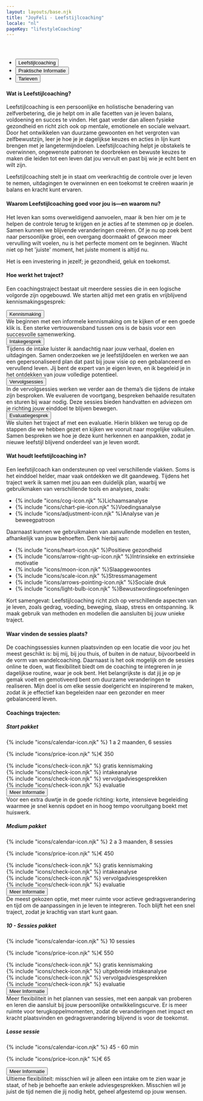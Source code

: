 ```yaml
---
layout: layouts/base.njk
title: "JoyFeli - Leefstijlcoaching"
locale: "nl"
pageKey: "lifestyleCoaching"
---
```


<!-- Hero Section -->
<header class="hero hero-pages d-flex align-items-center justify-content-center text-center" style="background: url('/img/lifestylecoaching.jpg') no-repeat center center/cover;">
</header>

<!-- Tabs Section -->
<section class="py-5 bg-light">
  <div class="container">
    <div class="custom-tabs">
      <!-- Tab Navigation -->
      <ul 
        class="nav nav-tabs border-0 flex-row flex-nowrap overflow-auto justify-content-center mb-4" 
        style="white-space: nowrap;" 
        id="leefstijlcoachingTabs" 
        role="tablist"
      >
        <li class="nav-item">
          <button 
            class="nav-link active px-4" 
            id="tab-lifestyle" 
            data-bs-toggle="tab" 
            data-bs-target="#lifestyle" 
            type="button" 
            role="tab" 
            aria-controls="lifestyle" 
            aria-selected="true"
          >
            Leefstijlcoaching
          </button>
        </li>
        <li class="nav-item">
          <button 
            class="nav-link px-4" 
            id="tab-info" 
            data-bs-toggle="tab" 
            data-bs-target="#info" 
            type="button" 
            role="tab" 
            aria-controls="info" 
            aria-selected="false"
          >
            Praktische Informatie
          </button>
        </li>
        <li class="nav-item">
          <button 
            class="nav-link px-4" 
            id="tab-pricing" 
            data-bs-toggle="tab" 
            data-bs-target="#pricing" 
            type="button" 
            role="tab" 
            aria-controls="pricing" 
            aria-selected="false"
          >
            Tarieven
          </button>
        </li>
      </ul>
      <div class="tab-line d-none d-lg-block"></div>
    </div>
    <!-- Lifestyle Coaching Tab -->
    <div class="tab-content pt-3" id="leefstijlcoachingTabsContent">
        <div class="tab-pane fade show active" id="lifestyle" role="tabpanel" aria-labelledby="tab-lifestyle">
            <h4>Wat is Leefstijlcoaching?</h4>
            <p>
              Leefstijlcoaching is een persoonlijke en holistische benadering van zelfverbetering, die je helpt om in alle facetten van je leven balans, voldoening en succes te vinden. Het gaat verder dan alleen fysieke gezondheid en richt zich ook op mentale, emotionele en sociale welvaart. Door het ontwikkelen van duurzame gewoonten en het vergroten van zelfbewustzijn, leer je hoe je je dagelijkse keuzes en acties in lijn kunt brengen met je langetermijndoelen. Leefstijlcoaching helpt je obstakels te overwinnen, ongewenste patronen te doorbreken en bewuste keuzes te maken die leiden tot een leven dat jou vervult en past bij wie je echt bent en wilt zijn.   
            </p>
            <div class="mx-2 p-3 shadow rounded-4 custom-bg">
              Leefstijlcoaching stelt je in staat om veerkrachtig de controle over je leven te nemen, uitdagingen te overwinnen en    een toekomst te creëren waarin je balans en kracht kunt ervaren.
           </div>
            <h4 class="mt-4">Waarom Leefstijlcoaching goed voor jou is—en waarom nu?</h4>
            <p>
              Het leven kan soms overweldigend aanvoelen, maar ik ben hier om je te helpen de controle terug te krijgen en je acties af te stemmen op je doelen. Samen kunnen we blijvende veranderingen creëren. Of je nu op zoek bent naar persoonlijke groei, een overgang doormaakt of gewoon meer vervulling wilt voelen, nu is het perfecte moment om te beginnen. Wacht niet op het 'juiste' moment, het juiste moment is altijd nu. 
            </p>
            <div class="mx-2 p-3 shadow rounded-4 custom-bg">
              Het is een investering in jezelf; je gezondheid, geluk en toekomst.
            </div>
        </div>
    </div>
    <!-- Practical Information Tab-->
    <div class="tab-content pt-3" id="infoTabsContent">
        <div class="tab-pane fade" id="info" role="tabpanel" aria-labelledby="tab-info">
            <div class="container mt-4">
              <h4 class="fs-4">Hoe werkt het traject?</h4>
              <p>Een coachingstraject bestaat uit meerdere sessies die in een logische volgorde zijn opgebouwd. We starten altijd met een gratis en vrijblijvend kennismakingsgesprek:</p>
              <div class="row g-4">
                <div class="col-md-6 col-lg-6">
                  <div class="card h-100">
                    <div class="card-body custom-color p-4 p-lg-5">
                      <button
                        class="btn toggle-btn w-100 d-flex justify-content-between align-items-center"
                        data-bs-toggle="collapse"
                        data-bs-target="#introduction"
                      >
                        <span class="card-title fs-4">Kennismaking</span>
                        <span class="toggle-icon"></span>
                      </button>
                      <div class="collapse collapse-text" id="introduction">
                        <div class="mt-2">
                          We beginnen met een informele kennismaking om te kijken of er een goede klik is. Een sterke vertrouwensband tussen ons is de basis voor een succesvolle samenwerking.
                        </div>
                      </div>
                    </div>
                  </div>
                </div>
                <div class="col-md-6 col-lg-6">
                  <div class="card h-100">
                    <div class="card-body custom-color p-4 p-lg-5">
                      <button
                        class="btn toggle-btn w-100 d-flex justify-content-between align-items-center"
                        data-bs-toggle="collapse"
                        data-bs-target="#intake"
                      >
                        <span class="card-title fs-4">Intakegesprek</span>
                        <span class="toggle-icon"></span>
                      </button>
                      <div class="collapse collapse-text" id="intake">
                        <div class="mt-2">
                          Tijdens de intake luister ik aandachtig naar jouw verhaal, doelen en uitdagingen. Samen onderzoeken we je leefstijldoelen en werken we aan een gepersonaliseerd plan dat past bij jouw visie op een gebalanceerd en vervullend leven. Jij bent de expert van je eigen leven, en ik begeleid je in het ontdekken van jouw volledige potentieel.
                        </div>
                      </div>
                    </div>
                  </div>
                </div>
                <div class="col-md-6 col-lg-6">
                  <div class="card h-100">
                    <div class="card-body custom-color p-4 p-lg-5">
                      <button
                        class="btn toggle-btn w-100 d-flex justify-content-between align-items-center"
                        data-bs-toggle="collapse"
                        data-bs-target="#followUp"
                      >
                        <span class="card-title fs-4">Vervolgsessies</span>
                        <span class="toggle-icon"></span>
                      </button>
                      <div class="collapse collapse-text" id="followUp">
                        <div class="mt-2">
                          In de vervolgsessies werken we verder aan de thema’s die tijdens de intake zijn besproken. We evalueren de voortgang, bespreken behaalde resultaten en sturen bij waar nodig. Deze sessies bieden handvatten en adviezen om je richting jouw einddoel te blijven bewegen.
                        </div>
                      </div>
                    </div>
                  </div>
                </div>
                <div class="col-md-6 col-lg-6">
                  <div class="card h-100">
                    <div class="card-body custom-color p-4 p-lg-5">
                      <button
                        class="btn toggle-btn w-100 d-flex justify-content-between align-items-center"
                        data-bs-toggle="collapse"
                        data-bs-target="#evaluation"
                      >
                        <span class="card-title fs-4">Evaluatiegesprek</span>
                        <span class="toggle-icon"></span>
                      </button>
                      <div class="collapse collapse-text" id="evaluation">
                        <div class="mt-2">
                          We sluiten het traject af met een evaluatie. Hierin blikken we terug op de stappen die we hebben gezet en kijken we vooruit naar mogelijke valkuilen. Samen bespreken we hoe je deze kunt herkennen en aanpakken, zodat je nieuwe leefstijl blijvend onderdeel van je leven wordt.
                        </div>
                      </div>
                    </div>
                  </div>
                </div>
              </div>
              <h4 class="mt-4 fs-4">Wat houdt leefstijlcoaching in?</h4>
              <p>Een leefstijlcoach kan ondersteunen op veel verschillende vlakken. Soms is het einddoel helder, maar vaak ontdekken we dit gaandeweg. Tijdens het traject werk ik samen met jou aan een duidelijk plan, waarbij we gebruikmaken van verschillende tools en analyses, zoals:</p>
              <ul>
                  <li>{% include "icons/cog-icon.njk" %}<span class="px-lg-3">Lichaamsanalyse</span></li>
                  <li>{% include "icons/chart-pie-icon.njk" %}<span class="px-lg-3">Voedingsanalyse</span></li>
                  <li>{% include "icons/adjustment-icon.njk" %}<span class="px-lg-3">Analyse van je beweegpatroon</span></li>
              </ul>
              <p>Daarnaast kunnen we gebruikmaken van aanvullende modellen en testen, afhankelijk van jouw behoeften. Denk hierbij aan:</p>
              <ul>
                  <li>{% include "icons/heart-icon.njk" %}<span class="px-lg-3">Positieve gezondheid</span></li>
                  <li>{% include "icons/arrow-right-up-icon.njk" %}<span class="px-lg-3">Intrinsieke en extrinsieke motivatie</span></li>
                  <li>{% include "icons/moon-icon.njk" %}<span class="px-lg-3">Slaapgewoontes</span></li>
                  <li>{% include "icons/scale-icon.njk" %}<span class="px-lg-3">Stressmanagement</span></li>
                  <li>{% include "icons/arrows-pointing-icon.njk" %}<span class="px-lg-3">Sociale druk</span></li>
                  <li>{% include "icons/light-bulb-icon.njk" %}<span class="px-lg-3">Bewustwordingsoefeningen</span></li>
              </ul>
              <p>Kort samengevat: Leefstijlcoaching richt zich op verschillende aspecten van je leven, zoals gedrag, voeding, beweging, slaap, stress en ontspanning. Ik maak gebruik van methoden en modellen die aansluiten bij jouw unieke traject.</p>
              <h4 class="mt-4 fs-4">Waar vinden de sessies plaats?</h4>
              <p>
                De coachingssessies kunnen plaatsvinden op een locatie die voor jou het meest geschikt is: bij mij, bij jou thuis, of buiten in de natuur, bijvoorbeeld in de vorm van wandelcoaching. Daarnaast is het ook mogelijk om de sessies online te doen, wat flexibiliteit biedt om de coaching te integreren in je dagelijkse routine, waar je ook bent. Het belangrijkste is dat jij je op je gemak voelt en gemotiveerd bent om duurzame veranderingen te realiseren. Mijn doel is om elke sessie doelgericht en inspirerend te maken, zodat ik je effectief kan begeleiden naar een gezonder en meer gebalanceerd leven.
              </p>
          </div>
        </div>
      </div>
      <!-- Pricing tab -->
      <div class="tab-content pt-3" id="pricingTabsContent">
        <div class="tab-pane fade" id="pricing" role="tabpanel" aria-labelledby="tab-pricing">
            <h4>Coachings trajecten:</h4>
            <div class="row g-4">
              <!-- Start pakket Card -->
              <div class="col-md-6 col-lg-6">
                  <div class="card h-100">
                      <div class="card-body custom-color p-4 p-lg-5">
                          <h5 class="card-title text-center fs-4">Start pakket</h5>
                          <p class="card-text fs-lg-4">
                            {% include "icons/calendar-icon.njk" %}
                            <span class="px-lg-3">1 a 2 maanden, 6 sessies</span>
                          </p>
                          <p class="card-text fs-lg-4">
                            {% include "icons/price-icon.njk" %}<span class="px-lg-3">€ 350</span>
                          </p>
                          <div class="card-text">
                            <div>
                              {% include "icons/check-icon.njk" %}
                              <span class="px-lg-3">gratis kennismaking</span>
                            </div>
                            <div>
                              {% include "icons/check-icon.njk" %}
                              <span class="px-lg-3">intakeanalyse</span>
                            </div>
                            <div>
                              {% include "icons/check-icon.njk" %}
                              <span class="px-lg-3">vervolgadviesgesprekken</span>
                            </div>
                            <div>
                              {% include "icons/check-icon.njk" %}
                              <span class="px-lg-3">evaluatie</span>
                            </div>
                            <button
                              class="btn toggle-btn w-100 d-flex justify-content-center align-items-center"
                              data-bs-toggle="collapse"
                              data-bs-target="#startPakket"
                            >
                              <span class="fs-lg-4 visually-hidden">Meer Informatie</span>
                              <span class="toggle-icon"></span>
                            </button>
                            <div class="collapse collapse-text" id="startPakket">
                              <div class="mt-2">
                                Voor een extra duwtje in de goede richting:   korte,  intensieve begeleiding waarmee je snel kennis opdoet en in hoog tempo vooruitgang boekt met huiswerk.
                              </div>
                            </div>
                          </div>
                      </div>
                  </div>
              </div>
              <!-- Medium Pakket Card -->
              <div class="col-md-6 col-lg-6">
                  <div class="card h-100">
                      <div class="card-body custom-color p-4 p-lg-5">
                          <h5 class="card-title text-center fs-4">Medium pakket</h5>
                          <p class="card-text fs-lg-4">
                            {% include "icons/calendar-icon.njk" %}
                            <span class="px-lg-3">2 a 3 maanden, 8 sessies</span>
                          </p>
                          <p class="card-text fs-lg-4">
                            {% include "icons/price-icon.njk" %}<span class="px-lg-3">€ 450</span>
                          </p>
                          <div class="card-text">
                            <div>
                              {% include "icons/check-icon.njk" %}
                              <span class="px-lg-3">gratis kennismaking</span>
                            </div>
                            <div>
                              {% include "icons/check-icon.njk" %}
                              <span class="px-lg-3">intakeanalyse</span>
                            </div>
                            <div>
                              {% include "icons/check-icon.njk" %}
                              <span class="px-lg-3">vervolgadviesgesprekken</span>
                            </div>
                            <div>
                              {% include "icons/check-icon.njk" %}
                              <span class="px-lg-3">evaluatie</span>
                            </div>
                            <button
                              class="btn toggle-btn w-100 d-flex justify-content-center align-items-center"
                              data-bs-toggle="collapse"
                              data-bs-target="#mediumPakket"
                            >
                              <span class="fs-lg-4 visually-hidden">Meer Informatie</span>
                              <span class="toggle-icon"></span>
                            </button>
                            <div class="collapse collapse-text" id="mediumPakket">
                              <div class="mt-2">
                              De meest gekozen optie, met meer ruimte voor actieve gedragsverandering en tijd om de aanpassingen in je leven te integreren. Toch blijft het een snel traject, zodat je krachtig van start kunt gaan.
                              </div>
                            </div>
                          </div>
                      </div>
                  </div>
              </div>
              <!-- 10 - Sessies Pakket Card -->
              <div class="col-md-6 col-lg-6">
                  <div class="card h-100">
                      <div class="card-body custom-color p-4 p-lg-5">
                          <h5 class="card-title text-center fs-4">10 - Sessies pakket</h5>
                          <p class="card-text fs-lg-4">
                            {% include "icons/calendar-icon.njk" %}
                            <span class="px-lg-3"> 10 sessies</span>
                          </p>
                          <p class="card-text fs-lg-4">
                            {% include "icons/price-icon.njk" %}<span class="px-lg-3">€ 550</span>
                          </p>
                          <div class="card-text">
                            <div>
                              {% include "icons/check-icon.njk" %}
                              <span class="px-lg-3">gratis kennismaking</span>
                            </div>
                            <div>
                              {% include "icons/check-icon.njk" %}
                              <span class="px-lg-3">uitgebreide intakeanalyse</span>
                            </div>
                            <div>
                              {% include "icons/check-icon.njk" %}
                              <span class="px-lg-3">vervolgadviesgesprekken</span>
                            </div>
                            <div>
                              {% include "icons/check-icon.njk" %}
                              <span class="px-lg-3">evaluatie</span>
                            </div>
                            <button
                              class="btn toggle-btn w-100 d-flex justify-content-center align-items-center"
                              data-bs-toggle="collapse"
                              data-bs-target="#tenSessiesPakket"
                            >
                              <span class="fs-lg-4 visually-hidden">Meer Informatie</span>
                              <span class="toggle-icon"></span>
                            </button>
                            <div class="collapse collapse-text" id="tenSessiesPakket">
                              <div class="mt-2">
                                Meer flexibiliteit in het plannen van sessies, met een aanpak van proberen en leren die aansluit bij jouw persoonlijke ontwikkelingscurve. Er is meer ruimte voor terugkoppelmomenten, zodat de veranderingen met impact en kracht plaatsvinden en gedragsverandering blijvend is voor de toekomst.
                              </div>
                            </div>
                          </div>
                      </div>
                  </div>
              </div>
              <!-- Losse sessie Card -->
              <div class="col-md-6 col-lg-6">
                  <div class="card h-100">
                      <div class="card-body custom-color p-4 p-lg-5">
                          <h5 class="card-title text-center fs-4">Losse sessie</h5>
                          <p class="card-text fs-lg-4">
                            {% include "icons/calendar-icon.njk" %}
                            <span class="px-lg-3">45 - 60 min</span>
                          </p>
                          <p class="card-text fs-4">
                            {% include "icons/price-icon.njk" %}<span class="px-lg-3">€ 65</span>
                          </p>
                          <div class="card-text">
                            <button
                              class="btn toggle-btn w-100 d-flex justify-content-center align-items-center"
                              data-bs-toggle="collapse"
                              data-bs-target="#singlePakket"
                            >
                              <span class="fs-lg-4 visually-hidden">Meer Informatie</span>
                              <span class="toggle-icon"></span>
                            </button>
                            <div class="collapse collapse-text" id="singlePakket">
                              Ultieme flexibiliteit: misschien wil je alleen een intake om te zien waar je staat, of heb je behoefte aan enkele adviesgesprekken. Misschien wil je juist de tijd nemen die jij nodig hebt, geheel afgestemd op jouw wensen.
                            </div>
                          </div>
                      </div>
                  </div>
              </div>
          </div>
        </div>
      </div>
    </div>
</section>